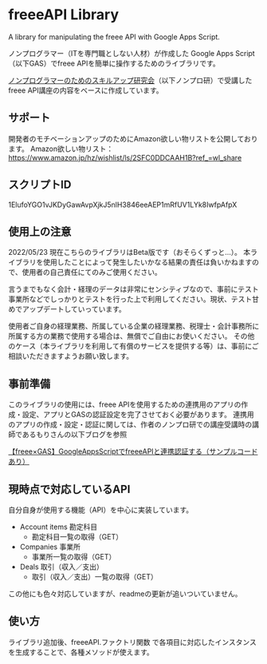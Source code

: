 # freeeAPI Library
A library for manipulating the freee API with Google Apps Script.

ノンプログラマー（ITを専門職としない人材）が作成した Google Apps Script（以下GAS）でfreee APIを簡単に操作するためのライブラリです。

[ノンプログラマーのためのスキルアップ研究会](https://tonari-it.com/community-nonpro-semi-2/)（以下ノンプロ研）で受講したfreee API講座の内容をベースに作成しています。

## サポート
開発者のモチベーションアップのためにAmazon欲しい物リストを公開しております。
Amazon欲しい物リスト：
https://www.amazon.jp/hz/wishlist/ls/2SFC0DDCAAH1B?ref_=wl_share

## スクリプトID
1ElufoYGO1vJKDyGawAvpXjkJ5nlH3846eeAEP1mRfUV1LYk8IwfpAfpX

## 使用上の注意
2022/05/23 現在こちらのライブラリはBeta版です（おそらくずっと…）。
本ライブラリを使用したことによって発生したいかなる結果の責任は負いかねますので、使用者の自己責任にてのみご使用ください。

言うまでもなく会計・経理のデータは非常にセンシティブなので、事前にテスト事業所などでしっかりとテストを行った上で利用してください。現状、テスト甘めでアップデートしていっています。

使用者ご自身の経理業務、所属している企業の経理業務、税理士・会計事務所に所属する方の業務で使用する場合は、無償でご自由にお使いください。
その他のケース（本ライブラリを利用して有償のサービスを提供する等）は、事前にご相談いただきますようお願い致します。

## 事前準備
このライブラリの使用には、freee APIを使用するための連携用のアプリの作成・設定、アプリとGASの認証設定を完了させておく必要があります。
連携用のアプリの作成・設定・認証に関しては、作者のノンプロ研での講座受講時の講師であるもりさんの以下ブログを参照

[【freee×GAS】GoogleAppsScriptでfreeeAPIと連携認証する（サンプルコードあり）](https://moripro.net/freee-gas-api/)

## 現時点で対応しているAPI
自分自身が使用する機能（API）を中心に実装しています。

- Account items 勘定科目
  - 勘定科目一覧の取得（GET）
- Companies 事業所
  - 事業所一覧の取得（GET）
- Deals 取引（収入／支出）
  - 取引（収入／支出）一覧の取得（GET）

この他にも色々対応していますが、readmeの更新が追いついていません。

## 使い方
ライブラリ追加後、freeeAPI.ファクトリ関数 で各項目に対応したインスタンスを生成することで、各種メソッドが使えます。
